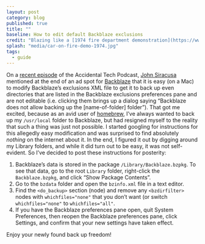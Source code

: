 ```yaml
---
layout: post
category: blog
published: true
title: ""
baseline: How to edit default Backblaze exclusions
credit: "Blazing like a [1974 fire department demonstration](https://www.flickr.com/photos/usnationalarchives/4271777745)"
splash: "media/car-on-fire-demo-1974.jpg"
tags: 
  - guide
---
```


On a [recent episode][atp-episode] of the Accidental Tech Podcast, [John Siracusa][] mentioned at the end of an ad spot for [Backblaze][] that it is easy (on a Mac) to modify Backblaze’s exclusions XML file to get it to back up even directories that are listed in the Backblaze exclusions preferences pane and are not editable (i.e. clicking them brings up a dialog saying “Backblaze does not allow backing up the [name-of-folder] folder”). That got me excited, because as an avid user of [homebrew][], I’ve always wanted to back up my `/usr/local` folder to Backblaze, but had resigned myself to the reality that such a thing was just not possible. I started googling for instructions for this allegedly easy modification and was surprised to find absolutely *nothing* on the internet about it. In the end, I figured it out by digging around my Library folders, and while it did turn out to be easy, it was not self-evident. So I’ve decided to post these instructions for posterity:

1. Backblaze’s data is stored in the package `/Library/Backblaze.bzpkg`. To see that data, go to the root `Library` folder, right-click the `Backblaze.bzpkg`, and click “Show Package Contents”.
2. Go to the `bzdata` folder and open the `bzinfo.xml` file in a text editor.
3. Find the `<do_backup>` section (node) and remove any `<bzdirfilter>` nodes with `whichfiles="none"` that you don’t want (or switch `whichfiles="none"` to `whichfiles="all"`.
4. If you have the Backblaze preferences pane open, quit System Preferences, then reopen the Backblaze preferences pane, click Settings, and confirm that your new settings have taken effect.

Enjoy your newly found back up freedom!

[atp-episode]: http://atp.fm/episodes/97
[John Siracusa]: http://hypercritical.co/about/
[Backblaze]: https://www.backblaze.com/atp
[homebrew]: http://brew.sh/